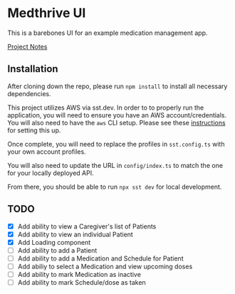 # Medthrive UI

This is a barebones UI for an example medication management app.

[Project Notes](https://docs.google.com/document/d/1lZQ15cpvRAOPbPFhcNsnM_V71i-V8CkYG91ndv7g3u0/edit?tab=t.0Z)

## Installation

After cloning down the repo, please run `npm install` to install all necessary dependencies.

This project utilizes AWS via sst.dev.  In order to to properly run the application, you will need to ensure you have an AWS account/credentials.  You will also need to have the `aws` CLI setup.  Please see these [instructions](https://sst.dev/docs/aws-accounts/) for setting this up.

Once complete, you will need to replace the profiles in `sst.config.ts` with your own account profiles.

You will also need to update the URL in `config/index.ts` to match the one for your locally deployed API.

From there, you should be able to run `npx sst dev` for local development.

## TODO
- [x] Add ability to view a Caregiver's list of Patients
- [x] Add ability to view an individual Patient
- [x] Add Loading component
- [ ] Add ability to add a Patient
- [ ] Add ability to add a Medication and Schedule for Patient
- [ ] Add abiliy to select a Medication and view upcoming doses
- [ ] Add ability to mark Medication as inactive
- [ ] Add ability to mark Schedule/dose as taken
